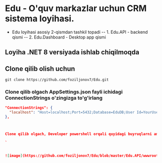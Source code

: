 # Edu - O'quv markazlar uchun CRM sistema loyihasi.

- Edu loyihasi asosiy 2-qismdan tashkil topadi
-- 1. Edu.API - backend qismi
-- 2. Edu.Dashboard - Desktop app qismi

## Loyiha .NET 8 versiyada ishlab chiqilmoqda

## Clone qilib olish uchun 

```git clone https://github.com/foziljonov7/Edu.git```

### Clone qilib olgach AppSettings.json fayli ichidagi ConnectionStrings o'zingizga to'g'irlang

``` json
"ConnectionStrings": {
  "localhost": "Host=localhost;Port=5432;Database=EduDB;User Id=YourUsername;Password=YourPassword;"
},



Clone qilib olgach, Developer powershell orqali quyidagi buyruqlarni amalga oshiring

`


![image](https://github.com/foziljonov7/Edu/blob/master/Edu.API/wwwroot/Images/Edu.png)
